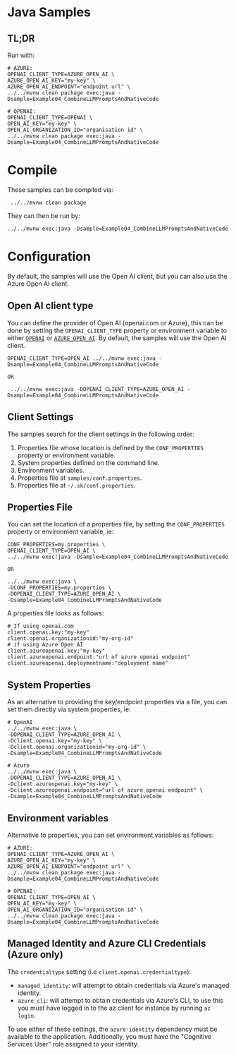 # Java Samples

## TL;DR

Run with:

```shell
# AZURE:
OPENAI_CLIENT_TYPE=AZURE_OPEN_AI \
AZURE_OPEN_AI_KEY="my-key" \
AZURE_OPEN_AI_ENDPOINT="endpoint url" \
../../mvnw clean package exec:java -Dsample=Example04_CombineLLMPromptsAndNativeCode

# OPENAI:
OPENAI_CLIENT_TYPE=OPENAI \
OPEN_AI_KEY="my-key" \
OPEN_AI_ORGANIZATION_ID="organisation id" \
../../mvnw clean package exec:java -Dsample=Example04_CombineLLMPromptsAndNativeCode
```

# Compile

These samples can be compiled via:

```shell
 ../../mvnw clean package
```

They can then be run by:

```shell
../../mvnw exec:java -Dsample=Example04_CombineLLMPromptsAndNativeCode
```

# Configuration

By default, the samples will use the Open AI client, but you can also use the Azure Open AI client.

## Open AI client type

You can define the provider of Open AI (openai.com or Azure), this can be done by setting the `OPENAI_CLIENT_TYPE`
property or environment variable to either [`OPENAI`](https://platform.openai.com/)
or [`AZURE_OPEN_AI`](https://learn.microsoft.com/azure/cognitive-services/openai/). By default, the samples will use the
Open AI client.

```shell
OPENAI_CLIENT_TYPE=OPEN_AI ../../mvnw exec:java -Dsample=Example04_CombineLLMPromptsAndNativeCode

OR

 ../../mvnw exec:java -DOPENAI_CLIENT_TYPE=AZURE_OPEN_AI -Dsample=Example04_CombineLLMPromptsAndNativeCode
```

## Client Settings
The samples search for the client settings in the following order:
1. Properties file whose location is defined by the `CONF_PROPERTIES` property or environment variable.
1. System properties defined on the command line.
1. Environment variables.
1. Properties file at `samples/conf.properties`.
1. Properties file at `~/.sk/conf.properties`.

## Properties File

You can set the location of a properties file, by setting the `CONF_PROPERTIES` property or environment variable, ie:

```shell
CONF_PROPERTIES=my.properties \
OPENAI_CLIENT_TYPE=OPEN_AI \
../../mvnw exec:java -Dsample=Example04_CombineLLMPromptsAndNativeCode

OR

../../mvnw exec:java \
-DCONF_PROPERTIES=my.properties \
-DOPENAI_CLIENT_TYPE=AZURE_OPEN_AI \
-Dsample=Example04_CombineLLMPromptsAndNativeCode
```

A properties file looks as follows:

```properties
# If using openai.com
client.openai.key:"my-key"
client.openai.organizationid:"my-org-id"
# if using Azure Open AI
client.azureopenai.key:"my-key"
client.azureopenai.endpoint:"url of azure openai endpoint"
client.azureopenai.deploymentname:"deployment name"
```

## System Properties

As an alternative to providing the key/endpoint properties via a file, you can set them directly via system properties,
ie:

```shell
# OpenAI
../../mvnw exec:java \
-DOPENAI_CLIENT_TYPE=AZURE_OPEN_AI \
-Dclient.openai.key="my-key" \
-Dclient.openai.organizationid="my-org-id" \
-Dsample=Example04_CombineLLMPromptsAndNativeCode

# Azure
../../mvnw exec:java \
-DOPENAI_CLIENT_TYPE=AZURE_OPEN_AI \
-Dclient.azureopenai.key="my-key" \
-Dclient.azureopenai.endpoint="url of azure openai endpoint" \
-Dsample=Example04_CombineLLMPromptsAndNativeCode
```

## Environment variables

Alternative to properties, you can set environment variables as follows:

```shell
# AZURE:
OPENAI_CLIENT_TYPE=AZURE_OPEN_AI \
AZURE_OPEN_AI_KEY="my-key" \
AZURE_OPEN_AI_ENDPOINT="endpoint url" \
../../mvnw clean package exec:java -Dsample=Example04_CombineLLMPromptsAndNativeCode

# OPENAI:
OPENAI_CLIENT_TYPE=OPEN_AI \
OPEN_AI_KEY="my-key" \
OPEN_AI_ORGANIZATION_ID="organisation id" \
../../mvnw clean package exec:java -Dsample=Example04_CombineLLMPromptsAndNativeCode
```

## Managed Identity and Azure CLI Credentials (Azure only)

The `credentialtype` setting (i.e `client.openai.credentialtype`):

- `managed_identity`: will attempt to obtain credentials via Azure's managed identity.
- `azure_cli`: will attempt to obtain credentials via Azure's CLI, to use this you must have logged in to the az client
  for instance by running `az login`.

To use either of these settings, the `azure-identity` dependency must be available to the application. Additionally, you
must have the "Cognitive Services User" role assigned to your identity.

